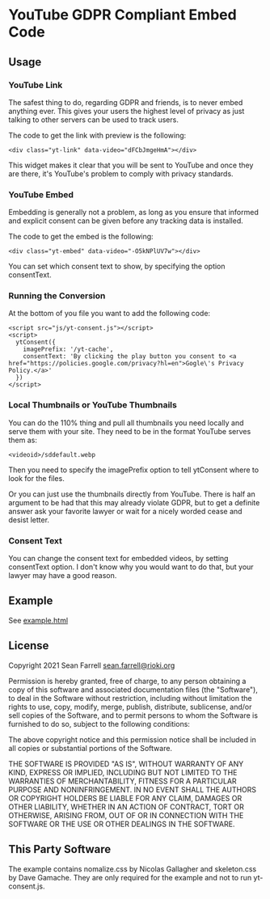 # YouTube GDPR Compliant Embed Code

## Usage

### YouTube Link

The safest thing to do, regarding GDPR and friends, is to never 
embed anything ever. This gives your users the highest level of 
privacy as just talking to other servers can be used to track users.

The code to get the link with preview is the following:

    <div class="yt-link" data-video="dFCbJmgeHmA"></div>

This widget makes it clear that you will be sent to YouTube and 
once they are there, it's YouTube's problem to comply with privacy 
standards.

### YouTube Embed

Embedding is generally not a problem, as long as you ensure that
informed and explicit consent can be given before any tracking data
is installed. 

The code to get the embed is the following:

    <div class="yt-embed" data-video="-O5kNPlUV7w"></div>

You can set which consent text to show, by specifying the option 
consentText.

### Running the Conversion

At the bottom of you file you want to add the following code:

    <script src="js/yt-consent.js"></script>
    <script>
      ytConsent({
        imagePrefix: '/yt-cache',
        consentText: 'By clicking the play button you consent to <a href="https://policies.google.com/privacy?hl=en">Gogle\'s Privacy Policy.</a>'
      })
    </script>

### Local Thumbnails or YouTube Thumbnails

You can do the 110% thing and pull all thumbnails you need locally and serve them
with your site. They need to be in the format YouTube serves them as:

    <videoid>/sddefault.webp

Then you need to specify the imagePrefix option to tell ytConsent where to look
for the files.

Or you can just use the thumbnails directly from YouTube. There is half an 
argument to be had that this may already violate GDPR, but to get a definite 
answer ask your favorite lawyer or wait for a nicely worded cease and 
desist letter.

### Consent Text

You can change the consent text for embedded videos, by setting consentText 
option. I don't know why you would want to do that, but your lawyer may have
a good reason.

## Example 

See [example.html](example.html)

## License

Copyright 2021 Sean Farrell <sean.farrell@rioki.org>

Permission is hereby granted, free of charge, to any person obtaining a copy of 
this software and associated documentation files (the "Software"), to deal in 
the Software without restriction, including without limitation the rights to 
use, copy, modify, merge, publish, distribute, sublicense, and/or sell copies 
of the Software, and to permit persons to whom the Software is furnished to do 
so, subject to the following conditions:

The above copyright notice and this permission notice shall be included in all 
copies or substantial portions of the Software.

THE SOFTWARE IS PROVIDED "AS IS", WITHOUT WARRANTY OF ANY KIND, EXPRESS OR 
IMPLIED, INCLUDING BUT NOT LIMITED TO THE WARRANTIES OF MERCHANTABILITY, 
FITNESS FOR A PARTICULAR PURPOSE AND NONINFRINGEMENT. IN NO EVENT SHALL THE 
AUTHORS OR COPYRIGHT HOLDERS BE LIABLE FOR ANY CLAIM, DAMAGES OR OTHER 
LIABILITY, WHETHER IN AN ACTION OF CONTRACT, TORT OR OTHERWISE, ARISING FROM, 
OUT OF OR IN CONNECTION WITH THE SOFTWARE OR THE USE OR OTHER DEALINGS IN 
THE SOFTWARE.

## This Party Software

The example contains nomalize.css by Nicolas Gallagher and skeleton.css 
by Dave Gamache. They are only required for the example and not to run 
yt-consent.js.
